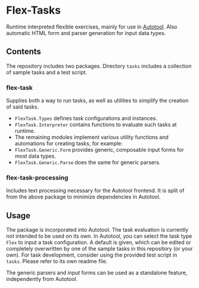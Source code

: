 # Flex-Tasks

Runtime interpreted flexible exercises, mainly for use in [Autotool](https://gitlab.imn.htwk-leipzig.de/autotool/all0).
Also automatic HTML form and parser generation for input data types.


## Contents

The repository includes two packages.
Directory `tasks` includes a collection of sample tasks and a test script.

### flex-task

Supplies both a way to run tasks, as well as utilities to simplify the creation of said tasks.
- `FlexTask.Types` defines task configurations and instances.
- `FlexTask.Interpreter` contains functions to evaluate such tasks at runtime.
-  The remaining modules implement various utility functions and automations for creating tasks, for example:
  - `FlexTask.Generic.Form`  provides generic, composable input forms for most data types.
  - `FlexTask.Generic.Parse` does the same for generic parsers.

### flex-task-processing

Includes text processing necessary for the Autotool frontend. It is split of from the above package to minimize dependencies in Autotool.


## Usage

The package is incorporated into Autotool. The task evaluation is currently not intended to be used on its own.
In Autotool, you can select the task type `Flex` to input a task configuration. A default is given, which can be edited or completely overwritten by one of the sample tasks in this repository (or your own).
For task development, consider using the provided test script in `tasks`. Please refer to its own readme file.

The generic parsers and input forms can be used as a standalone feature, independently from Autotool.
